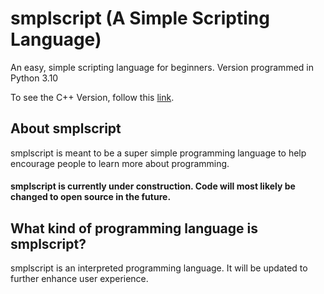 # smplscript (A Simple Scripting Language)
An easy, simple scripting language for beginners. Version programmed in Python 3.10

To see the C++ Version, follow this <a href="https://github.com/Stephen-A-Steyaert/smplscript-c-plus-plus">link</a>.

## About smplscript
smplscript is meant to be a super simple programming language to help encourage people to learn more about programming.

#### smplscript is currently under construction. Code will most likely be changed to open source in the future.

## What kind of programming language is smplscript?
smplscript is an interpreted programming language. It will be updated to further enhance user experience.